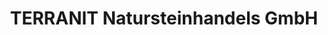 ---
title: "TERRANIT Natursteinhandels GmbH"
url: /teltow/terranit-natursteinhandels-gmbh/
shop: Baustoffe
---
